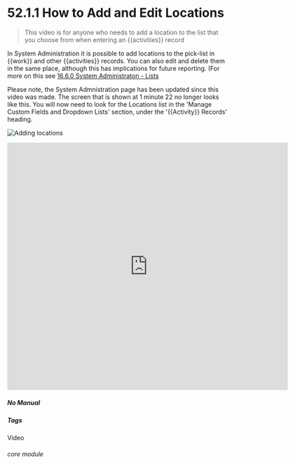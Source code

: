 # 52.1.1 How to Add and Edit Locations

> This video is for anyone who needs to add a location to the list that you choose from when entering an {{activities}} record

In System Administration it is possible to add locations to the pick-list in {{work}} and other {{activities}} records. You can also edit and delete them in the same place, although this has implications for future reporting. (For more on this see [16.6.0 System Administraton - Lists](help/index/p/16.6.0)

Please note, the System Admnistration page has been updated since this video was made. The screen that is shown at 1 minute 22 no longer looks like this. You will now need to look for the Locations list in the 'Manage Custom Fields and Dropdown Lists' section, under the '{{Activity}} Records' heading.

![Adding locations](52.1.1a.png) 

<iframe title="How to Add and Edit Locations" width="640" height="564" src="https://player.vimeo.com/video/289258868" data-video-display="home" frameborder="0" allowFullScreen mozallowfullscreen webkitAllowFullScreen></iframe>

##### No Manual

##### Tags
Video

###### core module
